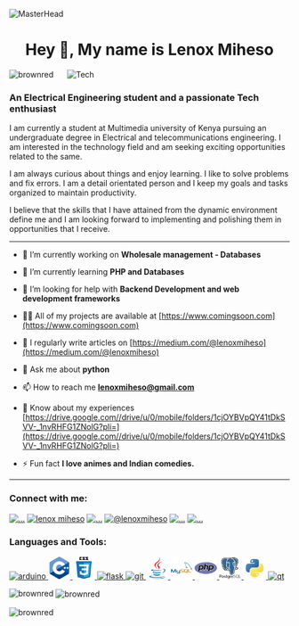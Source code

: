 ![MasterHead](https://15d.co/wp-content/uploads/2018/04/3loaders.gif)
<h1 align="center">Hey 👋, My name is Lenox Miheso</h1>
<img align="right" alt="Tech" Width="400" src="https://camo.githubusercontent.com/29ff2741f7da6031d364bd050da54882e6d57b22d0e4b5de2603b3e5f7a3aaef/68747470733a2f2f6d69726f2e6d656469756d2e636f6d2f6d61782f3330302f302a37513379765349765f7430696f4a2d5a2e676966">
<p align="left"> <img src="https://komarev.com/ghpvc/?username=brownred&label=Profile%20views&color=0e75b6&style=flat" alt="brownred" /> </p>

<h3> An Electrical Engineering student and a passionate Tech enthusiast </h3>
 I am currently a student at Multimedia university of Kenya pursuing an undergraduate degree in Electrical and telecommunications engineering. I am interested in the technology field and am seeking exciting opportunities related to the same.

I am always curious about things and enjoy learning. I like to solve problems and fix errors. I am a detail orientated person and I keep my goals and tasks organized to maintain productivity.

I believe that the skills that I have attained from the dynamic environment define me and I am looking forward to implementing and polishing them in opportunities that I receive.

----------------------------------------------------------------------------------------------------------------------------------------

- 🔭 I’m currently working on **Wholesale management - Databases**

- 🌱 I’m currently learning **PHP and Databases**

- 🤝 I’m looking for help with **Backend Development and web development frameworks**

- 👨‍💻 All of my projects are available at [https://www.comingsoon.com](https://www.comingsoon.com)

- 📝 I regularly write articles on [https://medium.com/@lenoxmiheso](https://medium.com/@lenoxmiheso)

- 💬 Ask me about **python**

- 📫 How to reach me **lenoxmiheso@gmail.com**

- 📄 Know about my experiences [https://drive.google.com//drive/u/0/mobile/folders/1cjOYBVpQY41tDkSVV-_1nvRHFG1ZNolG?pli=](https://drive.google.com//drive/u/0/mobile/folders/1cjOYBVpQY41tDkSVV-_1nvRHFG1ZNolG?pli=)

- ⚡ Fun fact **I love animes and Indian comedies.**

_____________________________________________________________________________________________________________________________________

<h3 align="left">Connect with me:</h3>
<p align="left">
<a href="https://twitter.com/lenox_miheso" target="blank"><img align="center" src="https://raw.githubusercontent.com/rahuldkjain/github-profile-readme-generator/master/src/images/icons/Social/twitter.svg" alt="..." height="30" width="40" /></a>
<a href="https://linkedin.com/in/brownred-lm" target="blank"><img align="center" src="https://raw.githubusercontent.com/rahuldkjain/github-profile-readme-generator/master/src/images/icons/Social/linked-in-alt.svg" alt="lenox miheso" height="30" width="40" /></a>
<a href="https://instagram.com/_lenoxm" target="blank"><img align="center" src="https://raw.githubusercontent.com/rahuldkjain/github-profile-readme-generator/master/src/images/icons/Social/instagram.svg" alt="..." height="30" width="40" /></a>
<a href="https://medium.com/@lenoxmiheso" target="blank"><img align="center" src="https://raw.githubusercontent.com/rahuldkjain/github-profile-readme-generator/master/src/images/icons/Social/medium.svg" alt="@lenoxmiheso" height="30" width="40" /></a>
<a href="https://www.youtube.com/@miheso_lenox" target="blank"><img align="center" src="https://raw.githubusercontent.com/rahuldkjain/github-profile-readme-generator/master/src/images/icons/Social/youtube.svg" alt="..." height="30" width="40" /></a>
<a href="https://www.leetcode.com/lenoxmiheso" target="blank"><img align="center" src="https://raw.githubusercontent.com/rahuldkjain/github-profile-readme-generator/master/src/images/icons/Social/leet-code.svg" alt="..." height="30" width="40" /></a>
</p>

<h3 align="left">Languages and Tools:</h3>
<p align="left"> <a href="https://www.arduino.cc/" target="_blank" rel="noreferrer"> <img src="https://cdn.worldvectorlogo.com/logos/arduino-1.svg" alt="arduino" width="40" height="40"/> </a> <a href="https://www.w3schools.com/cpp/" target="_blank" rel="noreferrer"> <img src="https://raw.githubusercontent.com/devicons/devicon/master/icons/cplusplus/cplusplus-original.svg" alt="cplusplus" width="40" height="40"/> </a> <a href="https://www.w3schools.com/css/" target="_blank" rel="noreferrer"> <img src="https://raw.githubusercontent.com/devicons/devicon/master/icons/css3/css3-original-wordmark.svg" alt="css3" width="40" height="40"/> </a> <a href="https://flask.palletsprojects.com/" target="_blank" rel="noreferrer"> <img src="https://www.vectorlogo.zone/logos/pocoo_flask/pocoo_flask-icon.svg" alt="flask" width="40" height="40"/> </a> <a href="https://git-scm.com/" target="_blank" rel="noreferrer"> <img src="https://www.vectorlogo.zone/logos/git-scm/git-scm-icon.svg" alt="git" width="40" height="40"/> </a> <a href="https://www.java.com" target="_blank" rel="noreferrer"> <img src="https://raw.githubusercontent.com/devicons/devicon/master/icons/java/java-original.svg" alt="java" width="40" height="40"/> </a> <a href="https://www.mysql.com/" target="_blank" rel="noreferrer"> <img src="https://raw.githubusercontent.com/devicons/devicon/master/icons/mysql/mysql-original-wordmark.svg" alt="mysql" width="40" height="40"/> </a> <a href="https://www.php.net" target="_blank" rel="noreferrer"> <img src="https://raw.githubusercontent.com/devicons/devicon/master/icons/php/php-original.svg" alt="php" width="40" height="40"/> </a> <a href="https://www.postgresql.org" target="_blank" rel="noreferrer"> <img src="https://raw.githubusercontent.com/devicons/devicon/master/icons/postgresql/postgresql-original-wordmark.svg" alt="postgresql" width="40" height="40"/> </a> <a href="https://www.python.org" target="_blank" rel="noreferrer"> <img src="https://raw.githubusercontent.com/devicons/devicon/master/icons/python/python-original.svg" alt="python" width="40" height="40"/> </a> <a href="https://www.qt.io/" target="_blank" rel="noreferrer"> <img src="https://upload.wikimedia.org/wikipedia/commons/0/0b/Qt_logo_2016.svg" alt="qt" width="40" height="40"/> </a> </p>

<p><img align="left" src="https://github-readme-stats.vercel.app/api/top-langs?username=brownred&show_icons=true&locale=en&layout=compact" alt="brownred" /></p>

<p>&nbsp;<img align="center" src="https://github-readme-stats.vercel.app/api?username=brownred&show_icons=true&locale=en" alt="brownred" /></p>

<p><img align="center" src="https://github-readme-streak-stats.herokuapp.com/?user=brownred&" alt="brownred" /></p>
